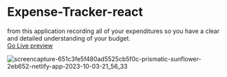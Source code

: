 # Expense-Tracker-react
from this application recording all of your expenditures so you have a clear and detailed understanding of your budget. <br>
<a href="https://651c3fe5f480ad5525cb5f0c--prismatic-sunflower-2eb652.netlify.app/">Go Live preview </a>

![screencapture-651c3fe5f480ad5525cb5f0c-prismatic-sunflower-2eb652-netlify-app-2023-10-03-21_56_33](https://github.com/Sandunrmst/Expense-Tracker-react/assets/49017841/a0d790cf-8582-41d4-b1ed-bec7f3447570)

